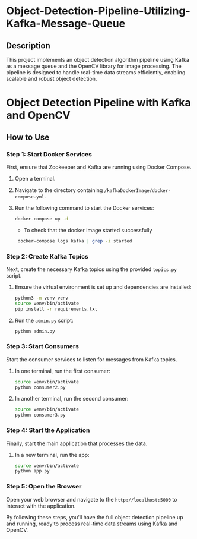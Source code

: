 # Object-Detection-Pipeline-Utilizing-Kafka-Message-Queue
## Description

This project implements an object detection algorithm pipeline using Kafka as a message queue and the OpenCV library for image processing. The pipeline is designed to handle real-time data streams efficiently, enabling scalable and robust object detection.


# Object Detection Pipeline with Kafka and OpenCV

## How to Use

### Step 1: Start Docker Services
First, ensure that Zookeeper and Kafka are running using Docker Compose.

1. Open a terminal.
2. Navigate to the directory containing `/kafkaDockerImage/docker-compose.yml`.
3. Run the following command to start the Docker services:

    ```bash
    docker-compose up -d
    ```
    - To check that the docker image started successfully
    ```bash
     docker-compose logs kafka | grep -i started
    ```


### Step 2: Create Kafka Topics
Next, create the necessary Kafka topics using the provided `topics.py` script.

1. Ensure the virtual environment is set up and dependencies are installed:

    ```bash
    python3 -m venv venv
    source venv/bin/activate
    pip install -r requirements.txt
    ```

2. Run the `admin.py` script:

    ```bash
    python admin.py
    ```

### Step 3: Start Consumers
Start the consumer services to listen for messages from Kafka topics.

1. In one terminal, run the first consumer:

    ```bash
    source venv/bin/activate
    python consumer2.py
    ```

2. In another terminal, run the second consumer:

    ```bash
    source venv/bin/activate
    python consumer3.py
    ```

### Step 4: Start the Application
Finally, start the main application that processes the data.

1. In a new terminal, run the app:

    ```bash
    source venv/bin/activate
    python app.py
    ```

### Step 5: Open the Browser
Open your web browser and navigate to the `http://localhost:5000` to interact with the application.

By following these steps, you'll have the full object detection pipeline up and running, ready to process real-time data streams using Kafka and OpenCV.